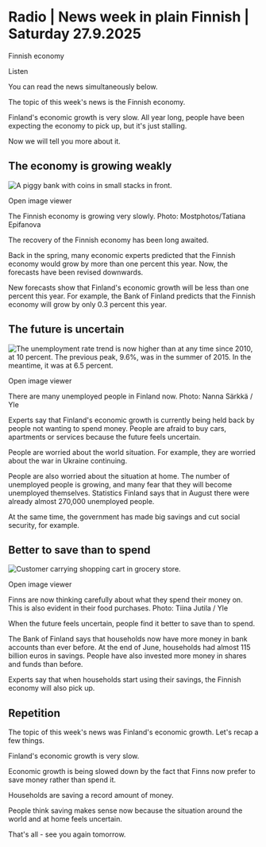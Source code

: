 # Radio | News week in plain Finnish | Saturday 27.9.2025

Finnish economy

Listen

You can read the news simultaneously below.

The topic of this week's news is the Finnish economy.

Finland's economic growth is very slow. All year long, people have been expecting the economy to pick up, but it's just stalling.

Now we will tell you more about it.

## The economy is growing weakly

![A piggy bank with coins in small stacks in front.](https://images.cdn.yle.fi/image/upload/c_crop,h_3386,w_6016,x_0,y_320/ar_1.7777777777777777,c_fill,g_faces,h_431,w_767/dpr_1.0/q_auto:eco/f_auto/fl_lossy/v1499930830/39-41514859672032b86d6)

Open image viewer

The Finnish economy is growing very slowly. Photo: Mostphotos/Tatiana Epifanova

The recovery of the Finnish economy has been long awaited.

Back in the spring, many economic experts predicted that the Finnish economy would grow by more than one percent this year. Now, the forecasts have been revised downwards.

New forecasts show that Finland's economic growth will be less than one percent this year. For example, the Bank of Finland predicts that the Finnish economy will grow by only 0.3 percent this year.

## The future is uncertain

![The unemployment rate trend is now higher than at any time since 2010, at 10 percent. The previous peak, 9.6%, was in the summer of 2015. In the meantime, it was at 6.5 percent.](https://images.cdn.yle.fi/image/upload/c_crop,h_698,w_1242,x_5,y_2/ar_1.777777777777777,c_fill,g_faces,h_431,w_767/dpr_1.0/q_auto:eco/f_auto/fl_lossy/v1758635394/39-152768068d2a2b45c3e4)

Open image viewer

There are many unemployed people in Finland now. Photo: Nanna Särkkä / Yle

Experts say that Finland's economic growth is currently being held back by people not wanting to spend money. People are afraid to buy cars, apartments or services because the future feels uncertain.

People are worried about the world situation. For example, they are worried about the war in Ukraine continuing.

People are also worried about the situation at home. The number of unemployed people is growing, and many fear that they will become unemployed themselves. Statistics Finland says that in August there were already almost 270,000 unemployed people.

At the same time, the government has made big savings and cut social security, for example.

## Better to save than to spend

![Customer carrying shopping cart in grocery store.](https://images.cdn.yle.fi/image/upload/c_crop,h_3057,w_5435,x_0,y_0/ar_1.777777777777777,c_fill,g_faces,h_431,w_767/dpr_1.0/q_auto:eco/f_auto/fl_lossy/v1613471348/39-774564602b9bbe9729a)

Open image viewer

Finns are now thinking carefully about what they spend their money on. This is also evident in their food purchases. Photo: Tiina Jutila / Yle

When the future feels uncertain, people find it better to save than to spend.

The Bank of Finland says that households now have more money in bank accounts than ever before. At the end of June, households had almost 115 billion euros in savings. People have also invested more money in shares and funds than before.

Experts say that when households start using their savings, the Finnish economy will also pick up.

## Repetition

The topic of this week's news was Finland's economic growth. Let's recap a few things.

Finland's economic growth is very slow.

Economic growth is being slowed down by the fact that Finns now prefer to save money rather than spend it.

Households are saving a record amount of money.

People think saving makes sense now because the situation around the world and at home feels uncertain.

That's all - see you again tomorrow.

